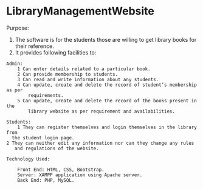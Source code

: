 # LibraryManagementWebsite


 Purpose:
 
   1. The software is for the students those are willing to get library books for their 
       reference. 
   2.  It provides following facilities to:
   
	Admin: 
		1 Can enter details related to a particular book. 
		2 Can provide membership to students. 
		3 Can read and write information about any students. 
		4 Can update, create and delete the record of student’s membership as per 
			requirements.
		5 Can update, create and delete the record of the books present in the 
			library website as per requirement and availabilities.
			
	Students:
		1 They can register themselves and login themselves in the library from 
      the student login page.
    2 They can neither edit any information nor can they change any rules 
       and regulations of the website.
			 
	Technology Used: 
	
		Front End: HTML, CSS, Bootstrap. 
		Server: XAMPP application using Apache server.
		Back End: PHP, MySQL. 
